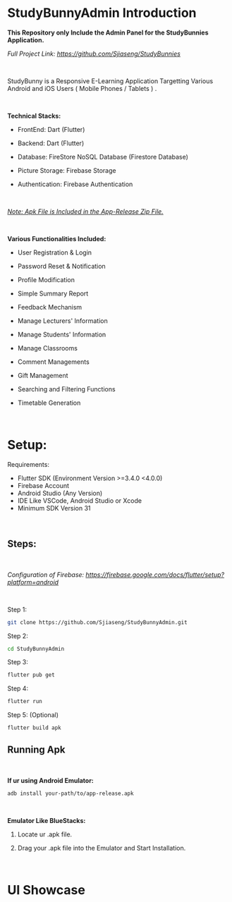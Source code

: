 # StudyBunnyAdmin Introduction

**This Repository only Include the Admin Panel for the StudyBunnies Application.**

*Full Project Link: <u>https://github.com/Sjiaseng/StudyBunnies</u>* 

<br>

StudyBunny is a Responsive E-Learning Application Targetting Various Android and iOS Users ( Mobile Phones / Tablets ) . 

<br>

**Technical Stacks:**

* FrontEnd: Dart (Flutter)

* Backend: Dart (Flutter)

* Database: FireStore NoSQL Database (Firestore Database)

* Picture Storage: Firebase Storage

* Authentication: Firebase Authentication

<br>

*<u>Note: Apk File is Included in the App-Release Zip File.</u>* 

<br>

**Various Functionalities Included:**

- User Registration & Login

- Password Reset & Notification

- Profile Modification

- Simple Summary Report

- Feedback Mechanism

- Manage Lecturers' Information

- Manage Students' Information

- Manage Classrooms

- Comment Managements

- Gift Management 

- Searching and Filtering Functions

- Timetable Generation

<br>

# Setup:

Requirements:

- Flutter SDK (Environment Version >=3.4.0 <4.0.0)
- Firebase Account
- Android Studio (Any Version)
- IDE Like VSCode, Android Studio or Xcode
- Minimum SDK Version 31

<br>

## Steps:

<br>

*Configuration of Firebase: https://firebase.google.com/docs/flutter/setup?platform=android*

<br>

Step 1:
```bash
git clone https://github.com/Sjiaseng/StudyBunnyAdmin.git
```

Step 2:
```bash
cd StudyBunnyAdmin
```

Step 3:
```bash
flutter pub get
```

Step 4:
```bash
flutter run
```

Step 5: (Optional)
```bash
flutter build apk
```

## Running Apk

<br>

**If ur using Android Emulator:**

```bash
adb install your-path/to/app-release.apk
```

<br>

**Emulator Like BlueStacks:**

1. Locate ur .apk file.

2. Drag your .apk file into the Emulator and Start Installation.

<br>

# UI Showcase
